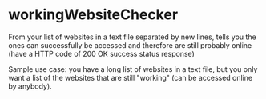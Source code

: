 # workingWebsiteChecker
From your list of websites in a text file separated by new lines, tells you the ones can successfully be accessed and therefore are still probably online (have a HTTP code of 200 OK success status response)

Sample use case: you have a long list of websites in a text file, but you only want a list of the websites that are still "working" (can be accessed online by anybody).  
